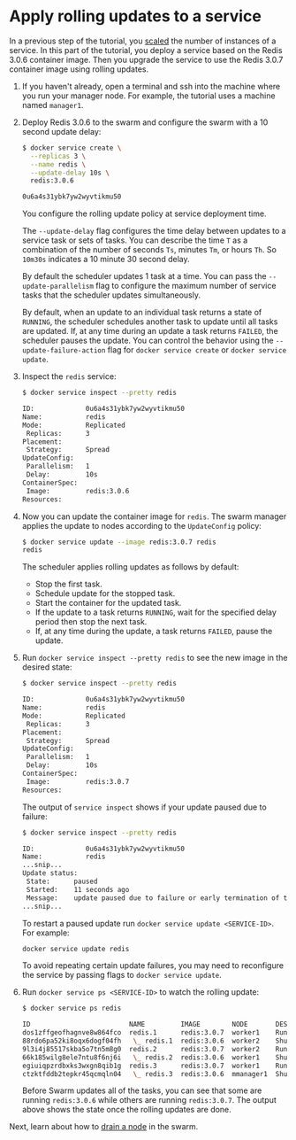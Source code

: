 <!--[metadata]>
+++
title = "Apply rolling updates"
description = "Apply rolling updates to a service on the swarm"
keywords = ["tutorial, cluster management, swarm, service, rolling-update"]
[menu.main]
identifier="swarm-tutorial-rolling-update"
parent="swarm-tutorial"
weight=20
+++
<![end-metadata]-->

# Apply rolling updates to a service

In a previous step of the tutorial, you [scaled](scale-service.md) the number of
instances of a service. In this part of the tutorial, you deploy a service based
on the Redis 3.0.6 container image. Then you upgrade the service to use the
Redis 3.0.7 container image using rolling updates.

1. If you haven't already, open a terminal and ssh into the machine where you
run your manager node. For example, the tutorial uses a machine named
`manager1`.

2. Deploy Redis 3.0.6 to the swarm and configure the swarm with a 10 second
update delay:

    ```bash
    $ docker service create \
      --replicas 3 \
      --name redis \
      --update-delay 10s \
      redis:3.0.6

    0u6a4s31ybk7yw2wyvtikmu50
    ```

    You configure the rolling update policy at service deployment time.

    The `--update-delay` flag configures the time delay between updates to a
    service task or sets of tasks. You can describe the time `T` as a
    combination of the number of seconds `Ts`, minutes `Tm`, or hours `Th`. So
    `10m30s` indicates a 10 minute 30 second delay.

    By default the scheduler updates 1 task at a time. You can pass the
    `--update-parallelism` flag to configure the maximum number of service tasks
    that the scheduler updates simultaneously.

    By default, when an update to an individual task returns a state of
    `RUNNING`, the scheduler schedules another task to update until all tasks
    are updated. If, at any time during an update a task returns `FAILED`, the
    scheduler pauses the update. You can control the behavior using the
    `--update-failure-action` flag for `docker service create` or
    `docker service update`.

3. Inspect the `redis` service:

    ```bash
    $ docker service inspect --pretty redis

    ID:             0u6a4s31ybk7yw2wyvtikmu50
    Name:           redis
    Mode:           Replicated
     Replicas:      3
    Placement:
     Strategy:	    Spread
    UpdateConfig:
     Parallelism:   1
     Delay:         10s
    ContainerSpec:
     Image:         redis:3.0.6
    Resources:
    ```

4. Now you can update the container image for `redis`. The swarm  manager
applies the update to nodes according to the `UpdateConfig` policy:

    ```bash
    $ docker service update --image redis:3.0.7 redis
    redis
    ```

    The scheduler applies rolling updates as follows by default:

    * Stop the first task.
    * Schedule update for the stopped task.
    * Start the container for the updated task.
    * If the update to a task returns `RUNNING`, wait for the
    specified delay period then stop the next task.
    * If, at any time during the update, a task returns `FAILED`, pause the
    update.

5. Run `docker service inspect --pretty redis` to see the new image in the
desired state:

    ```bash
    $ docker service inspect --pretty redis

    ID:             0u6a4s31ybk7yw2wyvtikmu50
    Name:           redis
    Mode:           Replicated
     Replicas:      3
    Placement:
     Strategy:	    Spread
    UpdateConfig:
     Parallelism:   1
     Delay:         10s
    ContainerSpec:
     Image:         redis:3.0.7
    Resources:
    ```

    The output of `service inspect` shows if your update paused due to failure:

    ```bash
    $ docker service inspect --pretty redis

    ID:             0u6a4s31ybk7yw2wyvtikmu50
    Name:           redis
    ...snip...
    Update status:
     State:      paused
     Started:    11 seconds ago
     Message:    update paused due to failure or early termination of task 9p7ith557h8ndf0ui9s0q951b
    ...snip...
    ```

    To restart a paused update run `docker service update <SERVICE-ID>`. For example:

    ```bash
    docker service update redis
    ```

    To avoid repeating certain update failures, you may need to reconfigure the
    service by passing flags to `docker service update`.

6. Run `docker service ps <SERVICE-ID>` to watch the rolling update:

    ```bash
    $ docker service ps redis

    ID                         NAME         IMAGE        NODE       DESIRED STATE  CURRENT STATE            ERROR
    dos1zffgeofhagnve8w864fco  redis.1      redis:3.0.7  worker1    Running        Running 37 seconds
    88rdo6pa52ki8oqx6dogf04fh   \_ redis.1  redis:3.0.6  worker2    Shutdown       Shutdown 56 seconds ago
    9l3i4j85517skba5o7tn5m8g0  redis.2      redis:3.0.7  worker2    Running        Running About a minute
    66k185wilg8ele7ntu8f6nj6i   \_ redis.2  redis:3.0.6  worker1    Shutdown       Shutdown 2 minutes ago
    egiuiqpzrdbxks3wxgn8qib1g  redis.3      redis:3.0.7  worker1    Running        Running 48 seconds
    ctzktfddb2tepkr45qcmqln04   \_ redis.3  redis:3.0.6  mmanager1  Shutdown       Shutdown 2 minutes ago
    ```

    Before Swarm updates all of the tasks, you can see that some are running
    `redis:3.0.6` while others are running `redis:3.0.7`. The output above shows
    the state once the rolling updates are done.

Next, learn about how to [drain a node](drain-node.md) in the swarm.
